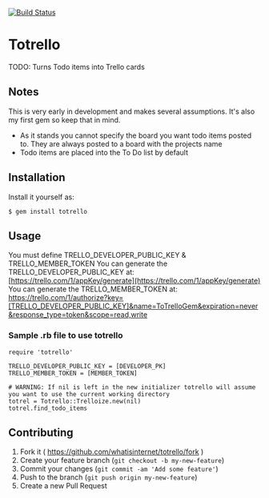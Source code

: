 [![Build Status](https://travis-ci.org/whatisinternet/ToTrello.svg?branch=master)](https://travis-ci.org/whatisinternet/ToTrello)
# Totrello

TODO: Turns Todo items into Trello cards

## Notes

This is very early in development and makes several assumptions. It's also my first gem so keep that in mind.
 + As it stands you cannot specify the board you want todo items posted to. They are always posted to a board with the projects name
 + Todo items are placed into the To Do list by default


## Installation

Install it yourself as:

    $ gem install totrello


## Usage

You must define TRELLO_DEVELOPER_PUBLIC_KEY & TRELLO_MEMBER_TOKEN
  You can generate the TRELLO_DEVELOPER_PUBLIC_KEY at: [https://trello.com/1/appKey/generate](https://trello.com/1/appKey/generate)
  You can generate the TRELLO_MEMBER_TOKEN at: https://trello.com/1/authorize?key=[TRELLO_DEVELOPER_PUBLIC_KEY]&name=ToTrelloGem&expiration=never&response_type=token&scope=read,write

### Sample .rb file to use totrello
    require 'totrello'

    TRELLO_DEVELOPER_PUBLIC_KEY = [DEVELOPER_PK]
    TRELLO_MEMBER_TOKEN = [MEMBER_TOKEN]

    # WARNING: If nil is left in the new initializer totrello will assume you want to use the current working directory
    totrel = Totrello::Trelloize.new(nil)
    totrel.find_todo_items

## Contributing

1. Fork it ( https://github.com/whatisinternet/totrello/fork )
2. Create your feature branch (`git checkout -b my-new-feature`)
3. Commit your changes (`git commit -am 'Add some feature'`)
4. Push to the branch (`git push origin my-new-feature`)
5. Create a new Pull Request
